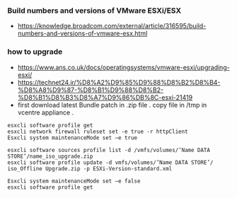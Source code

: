 ### Build numbers and versions of VMware ESXi/ESX
- https://knowledge.broadcom.com/external/article/316595/build-numbers-and-versions-of-vmware-esx.html
### how to upgrade
- https://www.ans.co.uk/docs/operatingsystems/vmware-esxi/upgrading-esxi/
- https://technet24.ir/%D8%A2%D9%85%D9%88%D8%B2%D8%B4-%D8%A8%D9%87-%D8%B1%D9%88%D8%B2-%D8%B1%D8%B3%D8%A7%D9%86%DB%8C-esxi-21419
- first download latest Bundle patch in .zip file . copy file in /tmp in vcentre appliance . 
```
esxcli software profile get
esxcli network firewall ruleset set -e true -r httpClient
Esxcli system maintenanceMode set –e true

esxcli software sources profile list -d /vmfs/volumes/’Name DATA STORE’/name_iso_upgrade.zip 
esxcli software profile update -d vmfs/volumes/’Name DATA STORE’/ iso_Offline Upgrade.zip -p ESXi-Version-standard.xml

Esxcli system maintenanceMode set –e false
esxcli software profile get
```
